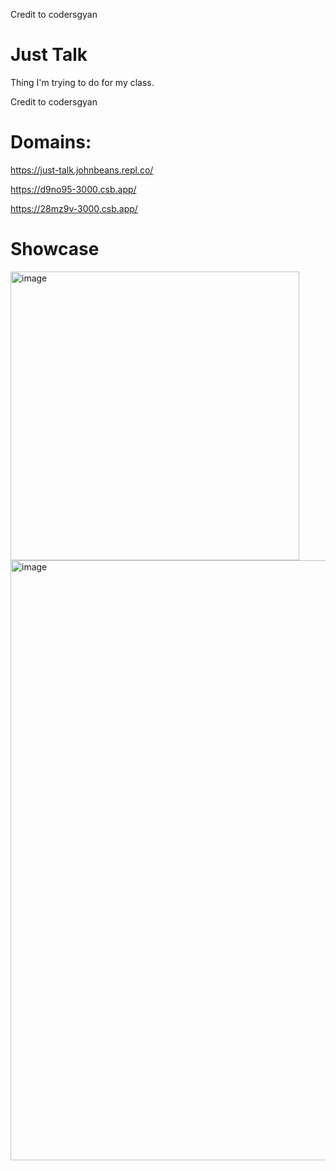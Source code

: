 Credit to codersgyan

# Just Talk



Thing I'm trying to do for my class.

Credit to codersgyan

# Domains:

https://just-talk.johnbeans.repl.co/

https://d9no95-3000.csb.app/

https://28mz9v-3000.csb.app/

# Showcase

<img width="462" alt="image" src="https://user-images.githubusercontent.com/119009502/229313338-ed83e436-3c1a-4e9d-9a38-017f6c6d3c65.png">

<img width="960" alt="image" src="https://user-images.githubusercontent.com/119009502/229313455-bd202174-a9ae-43e8-aeac-cc80c3fe9a94.png">

